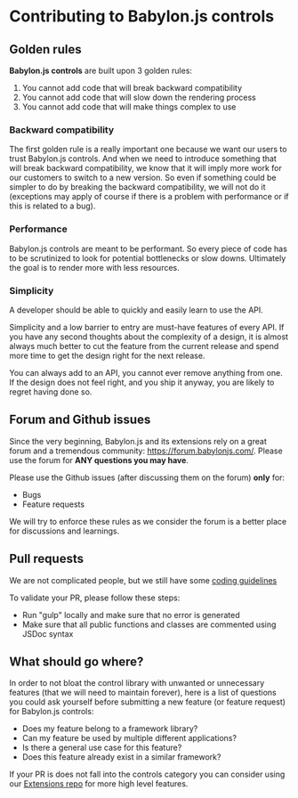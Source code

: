# Contributing to Babylon.js controls

## Golden rules

**Babylon.js controls** are built upon 3 golden rules:

1. You cannot add code that will break backward compatibility
2. You cannot add code that will slow down the rendering process
3. You cannot add code that will make things complex to use

### Backward compatibility

The first golden rule is a really important one because we want our users to trust Babylon.js controls. And when we need to introduce something that will break backward compatibility, we know that it will imply more work for our customers to switch to a new version. So even if something could be simpler to do by breaking the backward compatibility, we will not do it (exceptions may apply of course if there is a problem with performance or if this is related to a bug).

### Performance

Babylon.js controls are meant to be performant. So every piece of code has to be scrutinized to look for potential bottlenecks or slow downs. Ultimately the goal is to render more with less resources.

### Simplicity

A developer should be able to quickly and easily learn to use the API. 

Simplicity and a low barrier to entry are must-have features of every API. If you have any second thoughts about the complexity of a design, it is almost always much better to cut the feature from the current release and spend more time to get the design right for the next release. 

You can always add to an API, you cannot ever remove anything from one. If the design does not feel right, and you ship it anyway, you are likely to regret having done so.

## Forum and Github issues

Since the very beginning, Babylon.js and its extensions rely on a great forum and a tremendous community: https://forum.babylonjs.com/.
Please use the forum for **ANY questions you may have**.

Please use the Github issues (after discussing them on the forum) **only** for:
- Bugs
- Feature requests

We will try to enforce these rules as we consider the forum is a better place for discussions and learnings.

## Pull requests

We are not complicated people, but we still have some [coding guidelines](http://doc.babylonjs.com/how_to/approved_naming_conventions)
  
To validate your PR, please follow these steps:
- Run "gulp" locally and make sure that no error is generated
- Make sure that all public functions and classes are commented using JSDoc syntax
  
 ## What should go where?

In order to not bloat the control library with unwanted or unnecessary features (that we will need to maintain forever), here is a list of questions you could ask yourself before submitting a new feature (or feature request) for Babylon.js controls:
- Does my feature belong to a framework library?
- Can my feature be used by multiple different applications?
- Is there a general use case for this feature?
- Does this feature already exist in a similar framework?

If your PR is does not fall into the controls category you can consider using our [Extensions repo](https://github.com/BabylonJS/Extensions) for more high level features.

